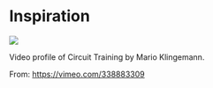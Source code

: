 # Inspiration

![](https://db-feed.s3.amazonaws.com/legacy/Screen_Shot_2019_07_12_at_4_38_48_PM-1562964046461.png)

Video profile of Circuit Training by Mario Klingemann.

From: https://vimeo.com/338883309